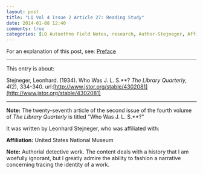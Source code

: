 ```yaml
---
layout: post
title: "LQ Vol 4 Issue 2 Article 27: Reading Study"
date: 2014-01-08 12:40
comments: true
categories: [LQ Autoethno Field Notes, research, Author-Stejneger, Affil-United States National Museum]
---
```


For an explanation of this post, see:
[Preface](/blog/2013/08/14/lq-autoethnography-research-journal-preface/)

---

This entry is about:

Stejneger, Leonhard. (1934). Who Was J. L. S.\*\*? *The Library
Quarterly, 4*(2), 334-340.
url:[http://www.jstor.org/stable/4302081](http://www.jstor.org/stable/4302081)

---

**Note:** The twenty-seventh article of the second issue of the
fourth volume of *The Library Quarterly* is titled "Who Was J. L.
S.\*\*?"

It was written by Leonhard Stejneger, who was affiliated with:

**Affiliation:** United States National Museum

**Note:** Authorial detective work. The content deals with a
history that I am woefully ignorant, but I greatly admire the
ability to fashion a narrative concerning tracing the identity of
a work.
